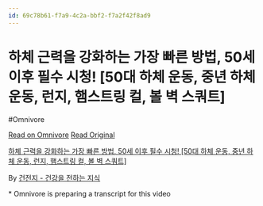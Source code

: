 ```yaml
---
id: 69c78b61-f7a9-4c2a-bbf2-f7a2f42f8ad9
---
```


# 하체 근력을 강화하는 가장 빠른 방법, 50세 이후 필수 시청!  [50대 하체 운동, 중년 하체 운동, 런지, 햄스트링 컬, 볼 벽 스쿼트]
#Omnivore
 
[Read on Omnivore](https://omnivore.app/me/https-youtube-com-watch-v-n-tet-ha-7-n-1-mc-192303d6122)
[Read Original](https://youtube.com/watch?v=NTetHa7N1Mc)
 
[하체 근력을 강화하는 가장 빠른 방법, 50세 이후 필수 시청! \[50대 하체 운동, 중년 하체 운동, 런지, 햄스트링 컬, 볼 벽 스쿼트\]](https://youtube.com/watch?v=NTetHa7N1Mc)

By [건전지 - 건강을 전하는 지식](https://www.youtube.com/@behealthy%5Fbattery)

\* Omnivore is preparing a transcript for this video